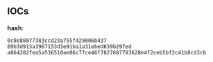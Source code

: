 
## IOCs

__hash__:

```text
0c8e88877383ccd23a755f429006b437
69b3d913a3967153d1e91ba1a31ebed839b297ed
a864282fea5a536510ae86c77ce46f7827687783628e4f2ceb5bf2c41b8cd3c6
```